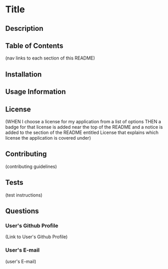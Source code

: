 # Title

## Description

## Table of Contents
(nav links to each section of this README)
## Installation

## Usage Information

## License
(WHEN I choose a license for my application from a list of options
THEN a badge for that license is added near the top of the README and a notice is added to the section of the README entitled License that explains which license the application is covered under)
## Contributing
(contributing guidelines)

## Tests
(test instructions)

## Questions
### User's Github Profile  
(Link to User's Github Profile)
### User's E-mail
(user's E-mail)



